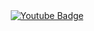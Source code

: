 <div id="badges" align="center">
  <a href="https://t.me/somalinsky">
    <img src="https://img.shields.io/badge/Telegram-join%20us-blue?style=for-the-badge&logo=telegram" target="_blank" alt="Youtube Badge"/>
  </a>
</div>

